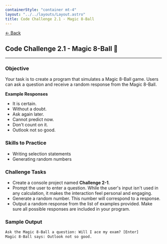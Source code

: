 ```yaml
---
containerStyle: "container mt-4"
layout: "../../layouts/Layout.astro"
title: Code Challenge 2.1 - Magic 8-Ball
---
```


<a href="/code-challenges/" class="btn btn-sm btn-outline-light mb-3">
  ← Back
</a>

## Code Challenge 2.1 - Magic 8-Ball 🎱

---

### Objective

Your task is to create a program that simulates a Magic 8-Ball game. Users can ask a question and receive a random response from the Magic 8-Ball.

**Example Responses**

- It is certain.
- Without a doubt.
- Ask again later.
- Cannot predict now.
- Don't count on it.
- Outlook not so good.

### Skills to Practice

- Writing selection statements
- Generating random numbers

### Challenge Tasks

- Create a console project named **Challenge 2-1**.
- Prompt the user to enter a question. While the user's input isn't used in any calculation, it makes the interaction feel personal and engaging.
- Generate a random number. This number will correspond to a response. 
- Output a random response from the list of examples provided. Make sure all possible responses are included in your program.

### Sample Output

```txt
Ask the Magic 8-Ball a question: Will I ace my exam? [Enter]
Magic 8-Ball says: Outlook not so good.
```
